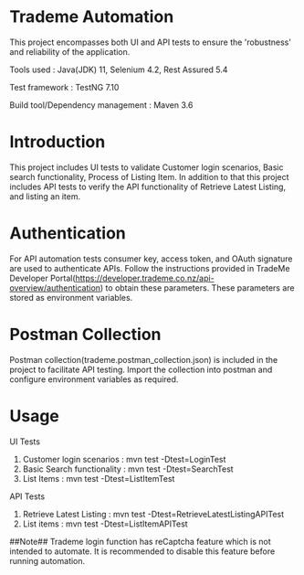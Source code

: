 # Trademe Automation
This project encompasses both UI and API tests to ensure the 'robustness' and reliability of the application.

Tools used : Java(JDK) 11, Selenium 4.2, Rest Assured 5.4

Test framework : TestNG 7.10

Build tool/Dependency management : Maven 3.6

# Introduction
This project includes UI tests to validate Customer login scenarios, Basic search functionality, Process of Listing Item. 
In addition to that this project includes API tests to verify the API functionality of Retrieve Latest Listing,
and listing an item.

# Authentication
For API automation tests consumer key, access token, and OAuth signature are used to authenticate APIs. 
Follow the instructions provided in TradeMe Developer Portal(https://developer.trademe.co.nz/api-overview/authentication) to obtain these parameters. 
These parameters are stored as environment variables.

# Postman Collection
Postman collection(trademe.postman_collection.json) is included in the project to facilitate API testing.
Import the collection into postman and configure environment variables as required.

# Usage
UI Tests
1. Customer login scenarios : mvn test -Dtest=LoginTest
2. Basic Search functionality : mvn test -Dtest=SearchTest
3. List Items : mvn test -Dtest=ListItemTest

API Tests
1. Retrieve Latest Listing : mvn test -Dtest=RetrieveLatestListingAPITest
2. List items : mvn test -Dtest=ListItemAPITest


##Note## Trademe login function has reCaptcha feature which is not intended to automate. 
It is recommended to disable this feature before running automation.

